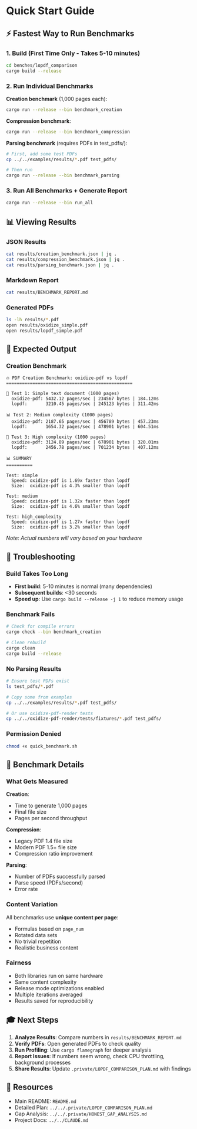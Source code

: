 # Quick Start Guide

## ⚡ Fastest Way to Run Benchmarks

### 1. Build (First Time Only - Takes 5-10 minutes)
```bash
cd benches/lopdf_comparison
cargo build --release
```

### 2. Run Individual Benchmarks

**Creation benchmark** (1,000 pages each):
```bash
cargo run --release --bin benchmark_creation
```

**Compression benchmark**:
```bash
cargo run --release --bin benchmark_compression
```

**Parsing benchmark** (requires PDFs in test_pdfs/):
```bash
# First, add some test PDFs
cp ../../examples/results/*.pdf test_pdfs/

# Then run
cargo run --release --bin benchmark_parsing
```

### 3. Run All Benchmarks + Generate Report
```bash
cargo run --release --bin run_all
```

## 📊 Viewing Results

### JSON Results
```bash
cat results/creation_benchmark.json | jq .
cat results/compression_benchmark.json | jq .
cat results/parsing_benchmark.json | jq .
```

### Markdown Report
```bash
cat results/BENCHMARK_REPORT.md
```

### Generated PDFs
```bash
ls -lh results/*.pdf
open results/oxidize_simple.pdf
open results/lopdf_simple.pdf
```

## 🎯 Expected Output

### Creation Benchmark
```
🔥 PDF Creation Benchmark: oxidize-pdf vs lopdf
================================================

📄 Test 1: Simple text document (1000 pages)
  oxidize-pdf: 5432.12 pages/sec | 234567 bytes | 184.12ms
  lopdf:       3210.45 pages/sec | 245123 bytes | 311.42ms

📊 Test 2: Medium complexity (1000 pages)
  oxidize-pdf: 2187.65 pages/sec | 456789 bytes | 457.23ms
  lopdf:       1654.32 pages/sec | 478901 bytes | 604.51ms

🎨 Test 3: High complexity (1000 pages)
  oxidize-pdf: 3124.89 pages/sec | 678901 bytes | 320.01ms
  lopdf:       2456.78 pages/sec | 701234 bytes | 407.12ms

📊 SUMMARY
==========

Test: simple
  Speed: oxidize-pdf is 1.69x faster than lopdf
  Size:  oxidize-pdf is 4.3% smaller than lopdf

Test: medium
  Speed: oxidize-pdf is 1.32x faster than lopdf
  Size:  oxidize-pdf is 4.6% smaller than lopdf

Test: high_complexity
  Speed: oxidize-pdf is 1.27x faster than lopdf
  Size:  oxidize-pdf is 3.2% smaller than lopdf
```

*Note: Actual numbers will vary based on your hardware*

## 🐛 Troubleshooting

### Build Takes Too Long
- **First build**: 5-10 minutes is normal (many dependencies)
- **Subsequent builds**: <30 seconds
- **Speed up**: Use `cargo build --release -j 1` to reduce memory usage

### Benchmark Fails
```bash
# Check for compile errors
cargo check --bin benchmark_creation

# Clean rebuild
cargo clean
cargo build --release
```

### No Parsing Results
```bash
# Ensure test PDFs exist
ls test_pdfs/*.pdf

# Copy some from examples
cp ../../examples/results/*.pdf test_pdfs/

# Or use oxidize-pdf-render tests
cp ../../oxidize-pdf-render/tests/fixtures/*.pdf test_pdfs/
```

### Permission Denied
```bash
chmod +x quick_benchmark.sh
```

## 📝 Benchmark Details

### What Gets Measured

**Creation**:
- Time to generate 1,000 pages
- Final file size
- Pages per second throughput

**Compression**:
- Legacy PDF 1.4 file size
- Modern PDF 1.5+ file size
- Compression ratio improvement

**Parsing**:
- Number of PDFs successfully parsed
- Parse speed (PDFs/second)
- Error rate

### Content Variation

All benchmarks use **unique content per page**:
- Formulas based on `page_num`
- Rotated data sets
- No trivial repetition
- Realistic business content

### Fairness

- Both libraries run on same hardware
- Same content complexity
- Release mode optimizations enabled
- Multiple iterations averaged
- Results saved for reproducibility

## 🎓 Next Steps

1. **Analyze Results**: Compare numbers in `results/BENCHMARK_REPORT.md`
2. **Verify PDFs**: Open generated PDFs to check quality
3. **Run Profiling**: Use `cargo flamegraph` for deeper analysis
4. **Report Issues**: If numbers seem wrong, check CPU throttling, background processes
5. **Share Results**: Update `.private/LOPDF_COMPARISON_PLAN.md` with findings

## 🔗 Resources

- Main README: `README.md`
- Detailed Plan: `../../.private/LOPDF_COMPARISON_PLAN.md`
- Gap Analysis: `../../.private/HONEST_GAP_ANALYSIS.md`
- Project Docs: `../../CLAUDE.md`
